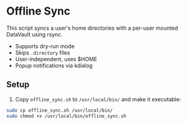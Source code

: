 # Offline Sync

This script syncs a user's home directories with a per-user mounted DataVault using rsync.
- Supports dry-run mode
- Skips `.directory` files
- User-independent, uses $HOME
- Popup notifications via kdialog

## Setup

1. Copy `offline_sync.sh` to `/usr/local/bin/` and make it executable:

```bash
sudo cp offline_sync.sh /usr/local/bin/
sudo chmod +x /usr/local/bin/offline_sync.sh

